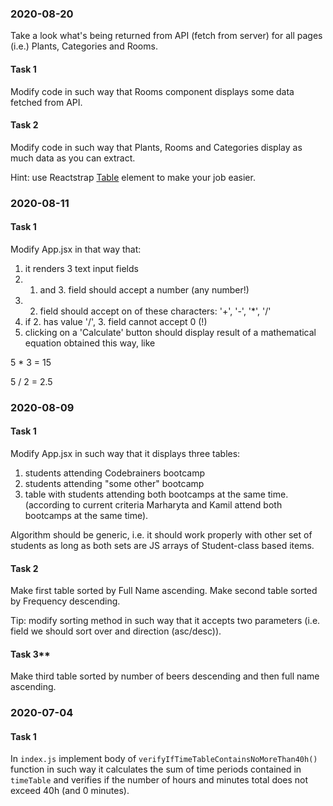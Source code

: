 ### 2020-08-20

Take a look what's being returned from API (fetch from server) for all pages (i.e.) Plants, Categories and Rooms.

#### Task 1

Modify code in such way that Rooms component displays some data fetched from API.

#### Task 2

Modify code in such way that Plants, Rooms and Categories display as much data as you can extract.

Hint: use Reactstrap [Table](https://reactstrap.github.io/components/tables/) element to make your job easier. 

### 2020-08-11

#### Task 1

Modify App.jsx in that way that:
1) it renders 3 text input fields
2) 1. and 3. field should accept a number (any number!)
3) 2. field should accept on of these characters: '+', '-', '*', '/'
4) if 2. has value '/', 3. field cannot accept 0 (!)
5) clicking on a 'Calculate' button should display result of a mathematical equation obtained this way, like

5 * 3 =
15

5 / 2 =
2.5


### 2020-08-09

#### Task 1

Modify App.jsx in such way that it displays three tables:
1) students attending Codebrainers bootcamp
2) students attending "some other" bootcamp
3) table with students attending both bootcamps at the same time.
(according to current criteria Marharyta and Kamil attend both bootcamps at the same time).

Algorithm should be generic, i.e. it should work properly with other set of students as long as both sets
are JS arrays of Student-class based items.

#### Task 2

Make first table sorted by Full Name ascending.
Make second table sorted by Frequency descending.

Tip: modify sorting method in such way that it accepts two parameters (i.e. field we should sort over and direction
(asc/desc)).

#### Task 3**

Make third table sorted by number of beers descending and then full name ascending.

### 2020-07-04

#### Task 1

In `index.js` implement body of `verifyIfTimeTableContainsNoMoreThan40h()` function in such way it calculates the sum of
time periods contained in `timeTable` and verifies if the number of hours and minutes total does not exceed 40h (and 0
minutes).

